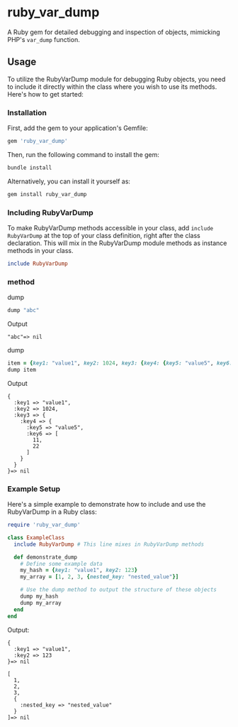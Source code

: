 # ruby_var_dump

A Ruby gem for detailed debugging and inspection of objects, mimicking PHP's `var_dump` function.

## Usage

To utilize the RubyVarDump module for debugging Ruby objects, you need to include it directly within the class where you wish to use its methods. Here's how to get started:

### Installation

First, add the gem to your application's Gemfile:

```ruby
gem 'ruby_var_dump'
```

Then, run the following command to install the gem:

```bash
bundle install
```

Alternatively, you can install it yourself as:

```bash
gem install ruby_var_dump
```

### Including RubyVarDump

To make RubyVarDump methods accessible in your class, add `include RubyVarDump` at the top of your class definition, right after the class declaration. This will mix in the RubyVarDump module methods as instance methods in your class.

```ruby
include RubyVarDump
```

### method

dump
```ruby
dump "abc"
```

Output
```
"abc"=> nil
```

dump
```ruby
item = {key1: "value1", key2: 1024, key3: {key4: {key5: "value5", key6: [11,22]}}}
dump item
```

Output
```
{
  :key1 => "value1",
  :key2 => 1024,
  :key3 => {
    :key4 => {
      :key5 => "value5",
      :key6 => [
        11,
        22
      ]
    }
  }
}=> nil
```

### Example Setup

Here's a simple example to demonstrate how to include and use the RubyVarDump in a Ruby class:

```ruby
require 'ruby_var_dump'

class ExampleClass
  include RubyVarDump # This line mixes in RubyVarDump methods

  def demonstrate_dump
    # Define some example data
    my_hash = {key1: "value1", key2: 123}
    my_array = [1, 2, 3, {nested_key: "nested_value"}]

    # Use the dump method to output the structure of these objects
    dump my_hash
    dump my_array
  end
end
```

Output:

```
{
  :key1 => "value1",
  :key2 => 123
}=> nil

[
  1,
  2,
  3,
  {
    :nested_key => "nested_value"
  }
]=> nil
```